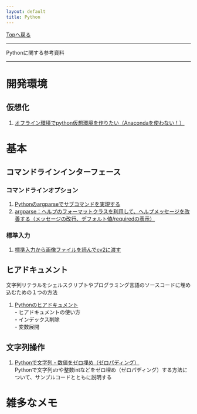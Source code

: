 ```yaml
---
layout: default
title: Python
---
```


<!-- ---------------------------------------------------------------------------------------------------- -->
<!-- ヘッダ部 -->
<div class="column-one">
<!-- ---------------------------------------------------------------------------------------------------- -->

  [Topへ戻る](../index.md)

  --------------------------------------------------------------------------
  Pythonに関する参考資料

  --------------------------------------------------------------------------
</div>

<!-- ---------------------------------------------------------------------------------------------------- -->
<!-- セクション -->
<div class="column-one">
<!-- ---------------------------------------------------------------------------------------------------- -->

# 開発環境
<!-- left--------------------------------- -->
  <div class="column-left">

  ## 仮想化
  1. <a href="https://qiita.com/IntenF/items/3f88d07fb41422e0f4e7" target="_blank">オフライン環境でpython仮想環境を作りたい（Anacondaを使わない！）</a>	

  </div>
  <!-- right--------------------------------- -->
  <div class="column-right">



  </div>
</div>
<!-- ---------------------------------------------------------------------------------------------------- -->
<!-- セクション -->
<div class="column-one">
<!-- ---------------------------------------------------------------------------------------------------- -->

# 基本

  <!-- left--------------------------------- -->
  <div class="column-left">
  
  ## コマンドラインインターフェース
  ### コマンドラインオプション
  1. <a href="https://qiita.com/oohira/items/308bbd33a77200a35a3d" target="_blank">Pythonのargparseでサブコマンドを実現する</a>	
  1. <a href="https://qiita.com/yuji38kwmt/items/c7c4d487e3188afd781e" target="_blank">argparse：ヘルプのフォーマットクラスを利用して、ヘルプメッセージを改善する（メッセージの改行、デフォルト値/requiredの表示）</a>	
  ### 標準入力
  1. <a href="https://shuzo-kino.hateblo.jp/entry/2022/09/05/234617" target="_blank">標準入力から画像ファイルを読んでcv2に渡す</a>	

  </div>
  <!-- right--------------------------------- -->
  <div class="column-right">

  ## ヒアドキュメント
  文字列リテラルをシェルスクリプトやプログラミング言語のソースコードに埋め込むための１つの方法
  1. <a href="https://qiita.com/ykhirao/items/c7cba73a3a563be5eac6" target="_blank">Pythonのヒアドキュメント</a>	  
    - ヒアドキュメントの使い方  
    - インデックス削除  
    - 変数展開  
  ## 文字列操作
  1. <a href="https://note.nkmk.me/python-zero-padding/" target="_blank">Pythonで文字列・数値をゼロ埋め（ゼロパディング）</a>	  
    Pythonで文字列strや整数intなどをゼロ埋め（ゼロパディング）する方法について、サンプルコードとともに説明する
  </div>
</div>

<!-- ---------------------------------------------------------------------------------------------------- -->
<!-- セクション -->
<div class="column-one">
<!-- ---------------------------------------------------------------------------------------------------- -->

  # 雑多なメモ
  <!-- left--------------------------------- -->
  <div class="column-left">

  </div>
  </div>
  <!-- right--------------------------------- -->
  <div class="column-right">
  </div>
</div>
